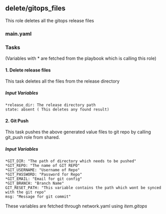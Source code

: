 ## delete/gitops_files
This role deletes all the gitops release files
### main.yaml
### Tasks
(Variables with * are fetched from the playbook which is calling this role)
#### 1. Delete release files
This task deletes all the files from the release directory
##### Input Variables
    *release_dir: The release directory path
    state: absent ( This deletes any found result)

#### 2. Git Push
This task pushes the above generated value files to git repo by calling git_push role from shared.
##### Input Variables
    *GIT_DIR: "The path of directory which needs to be pushed"
    *GIT_REPO: "The name of GIT REPO"
    *GIT_USERNAME: "Username of Repo"
    *GIT_PASSWORD: "Password for Repo"
    *GIT_EMAIL: "Email for git config"
    *GIT_BRANCH: "Branch Name"
    GIT_RESET_PATH: "This variable contains the path which wont be synced with the git repo"
    msg: "Message for git commit"
These variables are fetched through network.yaml using *item.gitops*